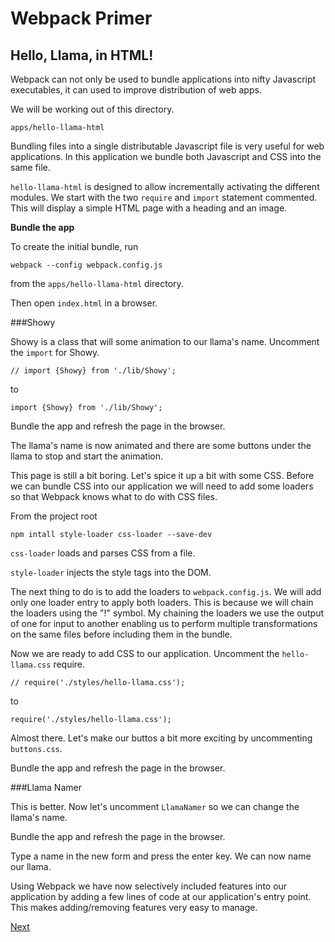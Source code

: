 # Webpack Primer

## Hello, Llama, in HTML!

Webpack can not only be used to bundle applications into nifty Javascript executables,
it can used to improve distribution of web apps.

We will be working out of this directory.

`apps/hello-llama-html`

Bundling files into a single distributable Javascript file is 
very useful for web applications. In this application we bundle 
both Javascript and CSS into the same file.
  
`hello-llama-html` is designed to allow incrementally activating
the different modules. We start with the two `require` and `import`
statement commented. This will display a simple HTML page
with a heading and an image.

**Bundle the app**

To create the initial bundle, run

`webpack --config webpack.config.js`

from the `apps/hello-llama-html` directory.

Then open `index.html` in a browser.

###Showy

Showy is a class that will some animation to our llama's name.
Uncomment the `import` for Showy.

`// import {Showy} from './lib/Showy';`

to

`import {Showy} from './lib/Showy';`

Bundle the app and refresh the page in the browser.

The llama's name is now animated and there are some buttons
under the llama to stop and start the animation.

This page is still a bit boring. Let's spice it up a bit with
some CSS. Before we can bundle CSS into our application we will
need to add some loaders so that Webpack knows what to do with
CSS files.

From the project root

`npm intall style-loader css-loader --save-dev`

`css-loader` loads and parses CSS from a file.

`style-loader` injects the style tags into the DOM.
 
The next thing to do is to add the loaders to `webpack.config.js`.
We will add only one loader entry to apply both loaders. 
This is because we will chain the loaders using the "!" symbol.
My chaining the loaders we use the output of one for input to 
another enabling us to perform multiple transformations 
on the same files before including them in the bundle.

Now we are ready to add CSS to our application.
Uncomment the `hello-llama.css` require.

`// require('./styles/hello-llama.css');`

to

`require('./styles/hello-llama.css');`

Almost there. Let's make our buttos a bit more exciting by
uncommenting `buttons.css`.

Bundle the app and refresh the page in the browser.

###Llama Namer

This is better. Now let's uncomment `LlamaNamer` so we can change
the llama's name.

Bundle the app and refresh the page in the browser.

Type a name in the new form and press the enter key.
We can now name our llama.

Using Webpack we have now selectively included features into
our application by adding a few lines of code 
at our application's entry point. 
This makes adding/removing features very easy to manage.

[Next](css-scoping.md)